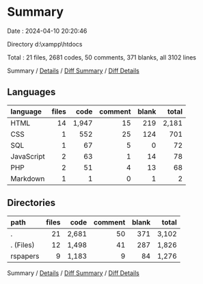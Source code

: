 # Summary

Date : 2024-04-10 20:20:46

Directory d:\\xampp\\htdocs

Total : 21 files,  2681 codes, 50 comments, 371 blanks, all 3102 lines

Summary / [Details](details.md) / [Diff Summary](diff.md) / [Diff Details](diff-details.md)

## Languages
| language | files | code | comment | blank | total |
| :--- | ---: | ---: | ---: | ---: | ---: |
| HTML | 14 | 1,947 | 15 | 219 | 2,181 |
| CSS | 1 | 552 | 25 | 124 | 701 |
| SQL | 1 | 67 | 5 | 0 | 72 |
| JavaScript | 2 | 63 | 1 | 14 | 78 |
| PHP | 2 | 51 | 4 | 13 | 68 |
| Markdown | 1 | 1 | 0 | 1 | 2 |

## Directories
| path | files | code | comment | blank | total |
| :--- | ---: | ---: | ---: | ---: | ---: |
| . | 21 | 2,681 | 50 | 371 | 3,102 |
| . (Files) | 12 | 1,498 | 41 | 287 | 1,826 |
| rspapers | 9 | 1,183 | 9 | 84 | 1,276 |

Summary / [Details](details.md) / [Diff Summary](diff.md) / [Diff Details](diff-details.md)
